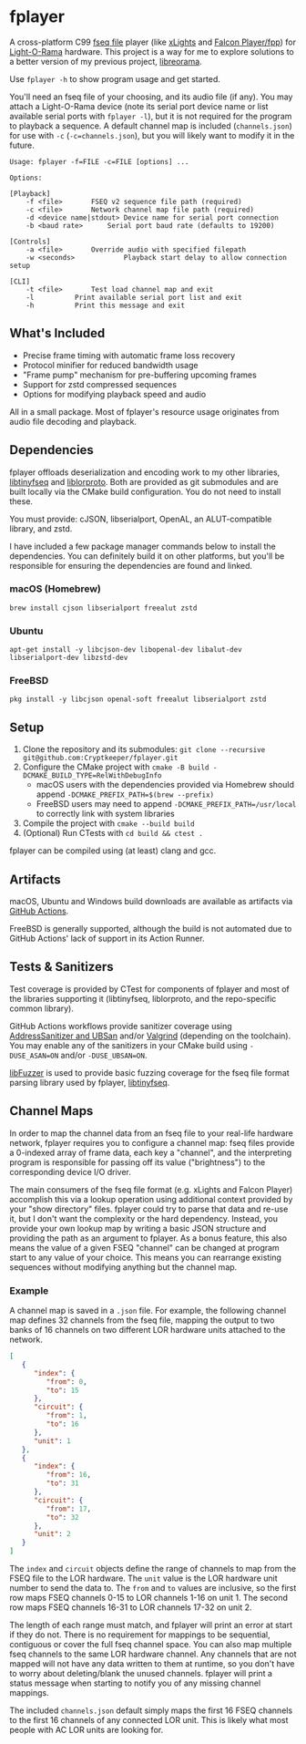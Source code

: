 # fplayer

A cross-platform C99 [fseq file](http://github.com/Cryptkeeper/fseq-file-format) player (like [xLights](http://github.com/smeighan/xLights) and [Falcon Player/fpp](https://github.com/FalconChristmas/fpp)) for [Light-O-Rama](https://lightorama.com) hardware. This project is a way for me to explore solutions to a better version of my previous project, [libreorama](https://github.com/Cryptkeeper/libreorama).

Use `fplayer -h` to show program usage and get started.

You'll need an fseq file of your choosing, and its audio file (if any). You may attach a Light-O-Rama device (note its serial port device name or list available serial ports with `fplayer -l`), but it is not required for the program to playback a sequence. A default channel map is included (`channels.json`) for use with `-c` (`-c=channels.json`), but you will likely want to modify it in the future.

```
Usage: fplayer -f=FILE -c=FILE [options] ...

Options:

[Playback]
	-f <file>		FSEQ v2 sequence file path (required)
	-c <file>		Network channel map file path (required)
	-d <device name|stdout>	Device name for serial port connection
	-b <baud rate>		Serial port baud rate (defaults to 19200)

[Controls]
	-a <file>		Override audio with specified filepath
	-w <seconds>            Playback start delay to allow connection setup

[CLI]
	-t <file>		Test load channel map and exit
	-l			Print available serial port list and exit
	-h			Print this message and exit
```

## What's Included

- Precise frame timing with automatic frame loss recovery
- Protocol minifier for reduced bandwidth usage
- "Frame pump" mechanism for pre-buffering upcoming frames
- Support for zstd compressed sequences
- Options for modifying playback speed and audio

All in a small package. Most of fplayer's resource usage originates from audio file decoding and playback.

## Dependencies

fplayer offloads deserialization and encoding work to my other libraries,
[libtinyfseq](https://github.com/Cryptkeeper/libtinyfseq) and
[liblorproto](https://github.com/Cryptkeeper/liblorproto). Both are provided as git submodules and are built locally via the CMake build configuration. You do not need to install these.

You must provide: cJSON, libserialport, OpenAL, an ALUT-compatible library, and zstd.

I have included a few package manager commands below to install the dependencies. You can definitely build it on other platforms, but you'll be responsible for ensuring the dependencies are found and linked.

### macOS (Homebrew)
```brew install cjson libserialport freealut zstd```

### Ubuntu
```apt-get install -y libcjson-dev libopenal-dev libalut-dev libserialport-dev libzstd-dev```

### FreeBSD
```pkg install -y libcjson openal-soft freealut libserialport zstd```

## Setup

1. Clone the repository and its submodules: `git clone --recursive git@github.com:Cryptkeeper/fplayer.git`
2. Configure the CMake project with `cmake -B build -DCMAKE_BUILD_TYPE=RelWithDebugInfo`
    - macOS users with the dependencies provided via Homebrew should append `-DCMAKE_PREFIX_PATH=$(brew --prefix)`
    - FreeBSD users may need to append `-DCMAKE_PREFIX_PATH=/usr/local` to correctly link with system libraries
3. Compile the project with `cmake --build build`
4. (Optional) Run CTests with `cd build && ctest .`

fplayer can be compiled using (at least) clang and gcc.

## Artifacts
macOS, Ubuntu and Windows build downloads are available as artifacts via [GitHub Actions](https://github.com/Cryptkeeper/fplayer/actions).

FreeBSD is generally supported, although the build is not automated due to GitHub Actions' lack of support in its Action Runner.

## Tests & Sanitizers
Test coverage is provided by CTest for components of fplayer and most of the libraries supporting it (libtinyfseq, liblorproto, and the repo-specific common library).

GitHub Actions workflows provide sanitizer coverage using [AddressSanitizer and UBSan](https://github.com/google/sanitizers) and/or [Valgrind](https://valgrind.org) (depending on the toolchain). You may enable any of the sanitizers in your CMake build using `-DUSE_ASAN=ON` and/or `-DUSE_UBSAN=ON`.

[libFuzzer](https://llvm.org/docs/LibFuzzer.html) is used to provide basic fuzzing coverage for the fseq file format parsing library used by fplayer, [libtinyfseq](https://github.com/Cryptkeeper/libtinyfseq).

## Channel Maps
In order to map the channel data from an fseq file to your real-life hardware network, fplayer requires you to configure a channel map: fseq files provide a 0-indexed array of frame data, each key a "channel", and the interpreting program is responsible for passing off its value ("brightness") to the corresponding device I/O driver. 

The main consumers of the fseq file format (e.g. xLights and Falcon Player) accomplish this via a lookup operation using additional context provided by your "show directory" files. fplayer could try to parse that data and re-use it, but I don't want the complexity or the hard dependency. Instead, you provide your own lookup map by writing a basic JSON structure and providing the path as an argument to fplayer. As a bonus feature, this also means the value of a given FSEQ "channel" can be changed at program start to any value of your choice. This means you can rearrange existing sequences without modifying anything but the channel map.

### Example
A channel map is saved in a `.json` file. For example, the following channel map defines 32 channels from the fseq file, mapping the output to two banks of 16 channels on two different LOR hardware units attached to the network. 

```json
[
   {
      "index": {
         "from": 0,
         "to": 15
      },
      "circuit": {
         "from": 1,
         "to": 16
      },
      "unit": 1
   },
   {
      "index": {
         "from": 16,
         "to": 31
      },
      "circuit": {
         "from": 17,
         "to": 32
      },
      "unit": 2
   }
]
```

The `index` and `circuit` objects define the range of channels to map from the FSEQ file to the LOR hardware. The `unit` value is the LOR hardware unit number to send the data to. The `from` and `to` values are inclusive, so the first row maps FSEQ channels 0-15 to LOR channels 1-16 on unit 1. The second row maps FSEQ channels 16-31 to LOR channels 17-32 on unit 2.

The length of each range must match, and fplayer will print an error at start if they do not. There is no requirement for mappings to be sequential, contiguous or cover the full fseq channel space. You can also map multiple fseq channels to the same LOR hardware channel. Any channels that are not mapped will not have any data written to them at runtime, so you don't have to worry about deleting/blank the unused channels. fplayer will print a status message when starting to notify you of any missing channel mappings.

The included `channels.json` default simply maps the first 16 FSEQ channels to the first 16 channels of any connected LOR unit. This is likely what most people with AC LOR units are looking for.
